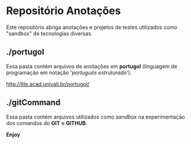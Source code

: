 # Repositório Anotações

Este repositório abriga anotações e projetos de testes utilizados como "sandbox" de tecnologias diversas.

## ./portugol

Essa pasta contém arquivos de anotações em **portugol** (linguagem de programação em notação *'português estruturado'*).

http://lite.acad.univali.br/portugol/

## ./gitCommand

Essa pasta contém arquivos utilizados como _sandbox_ na experimentação dos comandos do **GIT** e **GITHUB**.

**Enjoy**